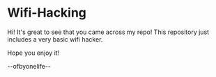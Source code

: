 # Wifi-Hacking

Hi! It's great to see that you came across my repo! This repository just includes a very basic wifi hacker. 

Hope you enjoy it!

--ofbyonelife--
